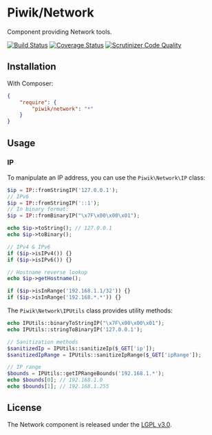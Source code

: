 # Piwik/Network

Component providing Network tools.

[![Build Status](https://travis-ci.org/piwik/component-network.svg?branch=master)](https://travis-ci.org/piwik/component-network)
[![Coverage Status](https://coveralls.io/repos/piwik/component-network/badge.png?branch=master)](https://coveralls.io/r/piwik/component-network?branch=master)
[![Scrutinizer Code Quality](https://scrutinizer-ci.com/g/piwik/component-network/badges/quality-score.png?b=master)](https://scrutinizer-ci.com/g/piwik/component-network/?branch=master)

## Installation

With Composer:

```json
{
    "require": {
        "piwik/network": "*"
    }
}
```

## Usage

### IP

To manipulate an IP address, you can use the `Piwik\Network\IP` class:

```php
$ip = IP::fromStringIP('127.0.0.1');
// IPv6
$ip = IP::fromStringIP('::1');
// In binary format:
$ip = IP::fromBinaryIP("\x7F\x00\x00\x01");

echo $ip->toString(); // 127.0.0.1
echo $ip->toBinary();

// IPv4 & IPv6
if ($ip->isIPv4()) {}
if ($ip->isIPv6()) {}

// Hostname reverse lookup
echo $ip->getHostname();

if ($ip->isInRange('192.168.1.1/32')) {}
if ($ip->isInRange('192.168.*.*')) {}
```

The `Piwik\Network\IPUtils` class provides utility methods:

```php
echo IPUtils::binaryToStringIP("\x7F\x00\x00\x01");
echo IPUtils::stringToBinaryIP('127.0.0.1');

// Sanitization methods
$sanitizedIp = IPUtils::sanitizeIp($_GET['ip']);
$sanitizedIpRange = IPUtils::sanitizeIpRange($_GET['ipRange']);

// IP range
$bounds = IPUtils::getIPRangeBounds('192.168.1.*');
echo $bounds[0]; // 192.168.1.0
echo $bounds[1]; // 192.168.1.255
```

## License

The Network component is released under the [LGPL v3.0](http://choosealicense.com/licenses/lgpl-3.0/).
